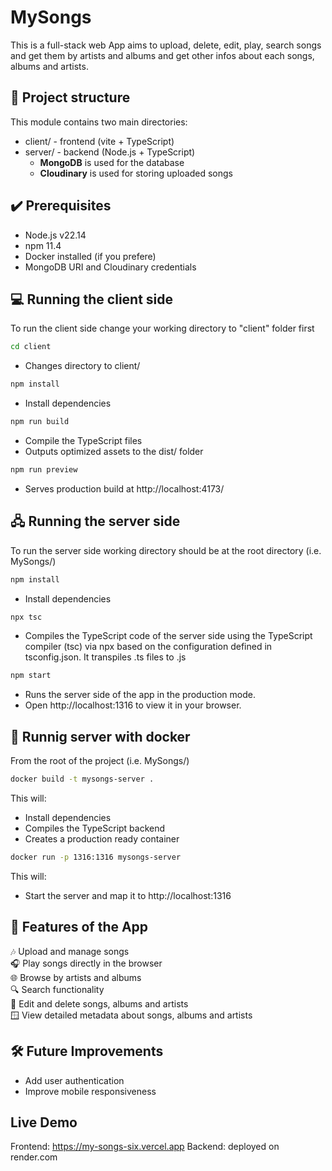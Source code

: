 # MySongs

This is a full-stack web App aims to upload, delete, edit, play, search songs and get them by artists and albums and get other infos about each songs, albums and artists.

## 📂 Project structure

This module contains two main directories:

- client/ - frontend (vite + TypeScript)
- server/ - backend (Node.js + TypeScript)
  - **MongoDB** is used for the database
  - **Cloudinary** is used for storing uploaded songs

## ✔️ Prerequisites

- Node.js v22.14
- npm 11.4
- Docker installed (if you prefere)
- MongoDB URI and Cloudinary credentials

## 💻 Running the client side

To run the client side change your working directory to "client" folder first

```bash
cd client
```

- Changes directory to client/

```bash
npm install
```

- Install dependencies

```bash
npm run build
```

- Compile the TypeScript files
- Outputs optimized assets to the dist/ folder

```bash
npm run preview
```

- Serves production build at http://localhost:4173/

## 🖧 Running the server side

To run the server side working directory should be at the root directory (i.e. MySongs/)

```bash
npm install
```

- Install dependencies

```bash
npx tsc
```

- Compiles the TypeScript code of the server side using the TypeScript compiler (tsc) via npx based on the configuration defined in tsconfig.json. It transpiles .ts files to .js

```bash
npm start
```

- Runs the server side of the app in the production mode.
- Open http://localhost:1316 to view it in your browser.

## 🧊 Runnig server with docker

From the root of the project (i.e. MySongs/)

```bash
docker build -t mysongs-server .
```

This will:

- Install dependencies
- Compiles the TypeScript backend
- Creates a production ready container

```bash
docker run -p 1316:1316 mysongs-server
```

This will:

- Start the server and map it to http://localhost:1316

## 🧩 Features of the App

🎶 Upload and manage songs  
🎧 Play songs directly in the browser  
🌐 Browse by artists and albums  
🔍 Search functionality  
📝 Edit and delete songs, albums and artists  
🪟 View detailed metadata about songs, albums and artists

## 🛠️ Future Improvements

- Add user authentication
- Improve mobile responsiveness

## Live Demo

Frontend: https://my-songs-six.vercel.app
Backend: deployed on render.com
